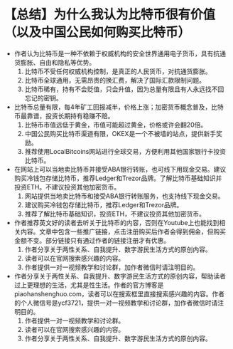 # 【总结】为什么我认为比特币很有价值（以及中国公民如何购买比特币）

-   作者认为比特币是一种不依赖于权威机构的安全世界通用电子货币，具有抗通货膨胀、自由和隐私等优势。
    1.  比特币不受任何权威机构控制，是真正的人民货币，对抗通货膨胀。
    2.  比特币全球通用，无需昂贵的换汇费，解决了国际汇款限制问题。
    3.  比特币稀有，持有不会贬值，只会升值，因为总量有限且有人永远找不回忘记的密钥。
-   比特币总量有限，每4年矿工回报减半，价格上涨；加密货币概念普及，比特币最靠谱，投资长期持有稳赚不赔。
    1.  比特币市值远低于黄金，市值可能超过黄金，价格或许会翻20倍。
    2.  中国公民购买比特币渠道有限，OKEX是一个不被墙的站点，提供新手奖励。
    3.  推荐使用LocalBitcoins网站进行全球交易，方便利用其他国家银行卡投资比特币。
-   在网站上可以当地卖比特币并接受ABA银行转账，也可线下用现金交易。建议购买冷钱包存储比特币，推荐Ledger和Trezor品牌。了解比特币基础知识并投资ETH。不建议投资其他加密货币。
    1.  网站提供当地卖比特币和接受ABA银行转账服务，也支持线下现金交易。
    2.  建议购买冷钱包存储比特币，推荐Ledger和Trezor品牌。
    3.  推荐了解比特币基础知识，投资ETH，不建议投资其他加密货币。
-   作者推荐英文好的读者去听关于比特币的内容，否则在Youtube上也能找到相关内容。文章中包含一些推广链接，点击注册购买后作者会得到佣金，但购买金额不变。部分链接只有通过作者的链接注册才有优惠。
    1.  作者分享关于两性关系、自我提升、数字游民生活方式的原创内容。
    2.  读者可以在官网搜索感兴趣的内容。
    3.  作者提供一对一视频教学和讨论群，加作者微信时请注明目的。
-   作者分享关于两性关系、自我提升、数字游民生活方式的原创内容，帮助读者过上更理想的生活，尤其是性生活。作者的官方博客是piaohanshenghuo.com，读者可以在搜索框里直接搜索感兴趣的内容。作者的个人微信号是ycf3721，提供一对一视频教学和讨论群，加作者微信时请注明目的。
    1.  作者提供一对一视频教学和讨论群。
    2.  读者可以在官网搜索感兴趣的内容。
    3.  作者分享关于两性关系、自我提升、数字游民生活方式的原创内容。